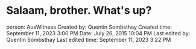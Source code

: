 # Salaam, brother. What's up?

person: AusWitness
Created by: Quentin Sombsthay
Created time: September 11, 2023 3:00 PM
Date: July 26, 2015 10:04 PM
Last edited by: Quentin Sombsthay
Last edited time: September 11, 2023 3:22 PM